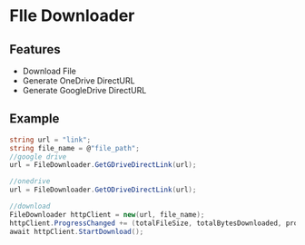 # FIle Downloader
## Features 
 
- Download File
- Generate OneDrive DirectURL
- Generate GoogleDrive DirectURL


## Example
```csharp
string url = "link";
string file_name = @"file_path";
//google drive
url = FileDownloader.GetGDriveDirectLink(url);

//onedrive
url = FileDownloader.GetODriveDirectLink(url);

//download
FileDownloader httpClient = new(url, file_name);
httpClient.ProgressChanged += (totalFileSize, totalBytesDownloaded, progressPercentage) => Console.WriteLine($"{progressPercentage}%");
await httpClient.StartDownload();
``` 
